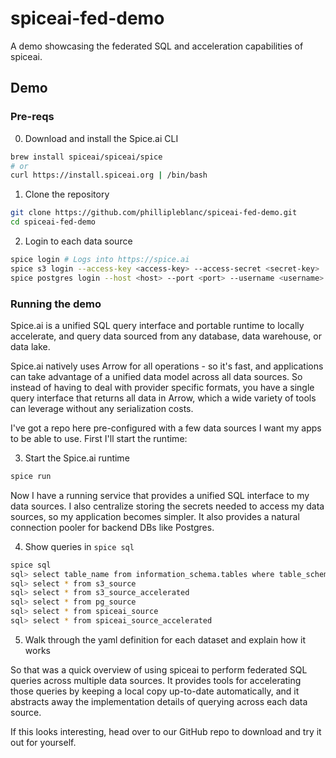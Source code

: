 # spiceai-fed-demo
A demo showcasing the federated SQL and acceleration capabilities of spiceai.

## Demo

### Pre-reqs

0. Download and install the Spice.ai CLI

```bash
brew install spiceai/spiceai/spice
# or
curl https://install.spiceai.org | /bin/bash
```

1. Clone the repository

```bash
git clone https://github.com/phillipleblanc/spiceai-fed-demo.git
cd spiceai-fed-demo
```

2. Login to each data source

```bash
spice login # Logs into https://spice.ai
spice s3 login --access-key <access-key> --access-secret <secret-key>
spice postgres login --host <host> --port <port> --username <username> --password <password> --database <database>
```

### Running the demo

Spice.ai is a unified SQL query interface and portable runtime to locally accelerate, and query data sourced from any database, data warehouse, or data lake.

Spice.ai natively uses Arrow for all operations - so it's fast, and applications can take advantage of a unified data model across all data sources. So instead of having to deal with provider specific formats, you have a single query interface that returns all data in Arrow, which a wide variety of tools can leverage without any serialization costs.

I've got a repo here pre-configured with a few data sources I want my apps to be able to use. First I'll start the runtime:

3. Start the Spice.ai runtime

```bash
spice run
```

Now I have a running service that provides a unified SQL interface to my data sources. I also centralize storing the secrets needed to access my data sources, so my application becomes simpler. It also provides a natural connection pooler for backend DBs like Postgres.

4. Show queries in `spice sql`

```bash
spice sql
sql> select table_name from information_schema.tables where table_schema = 'public'
sql> select * from s3_source
sql> select * from s3_source_accelerated
sql> select * from pg_source
sql> select * from spiceai_source
sql> select * from spiceai_source_accelerated
```

5. Walk through the yaml definition for each dataset and explain how it works

So that was a quick overview of using spiceai to perform federated SQL queries across multiple data sources. It provides tools for accelerating those queries by keeping a local copy up-to-date automatically, and it abstracts away the implementation details of querying across each data source.

If this looks interesting, head over to our GitHub repo to download and try it out for yourself.